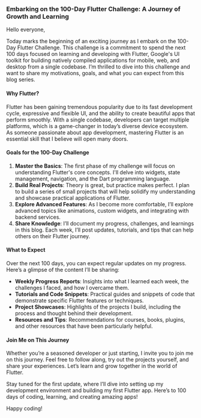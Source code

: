 ### Embarking on the 100-Day Flutter Challenge: A Journey of Growth and Learning

Hello everyone,

Today marks the beginning of an exciting journey as I embark on the 100-Day Flutter Challenge. This challenge is a commitment to spend the next 100 days focused on learning and developing with Flutter, Google's UI toolkit for building natively compiled applications for mobile, web, and desktop from a single codebase. I’m thrilled to dive into this challenge and want to share my motivations, goals, and what you can expect from this blog series.

#### Why Flutter?

Flutter has been gaining tremendous popularity due to its fast development cycle, expressive and flexible UI, and the ability to create beautiful apps that perform smoothly. With a single codebase, developers can target multiple platforms, which is a game-changer in today’s diverse device ecosystem. As someone passionate about app development, mastering Flutter is an essential skill that I believe will open many doors.

#### Goals for the 100-Day Challenge

1. **Master the Basics**: The first phase of my challenge will focus on understanding Flutter's core concepts. I'll delve into widgets, state management, navigation, and the Dart programming language.
2. **Build Real Projects**: Theory is great, but practice makes perfect. I plan to build a series of small projects that will help solidify my understanding and showcase practical applications of Flutter.
3. **Explore Advanced Features**: As I become more comfortable, I’ll explore advanced topics like animations, custom widgets, and integrating with backend services.
4. **Share Knowledge**: I’ll document my progress, challenges, and learnings in this blog. Each week, I’ll post updates, tutorials, and tips that can help others on their Flutter journey.

#### What to Expect

Over the next 100 days, you can expect regular updates on my progress. Here’s a glimpse of the content I’ll be sharing:

- **Weekly Progress Reports**: Insights into what I learned each week, the challenges I faced, and how I overcame them.
- **Tutorials and Code Snippets**: Practical guides and snippets of code that demonstrate specific Flutter features or techniques.
- **Project Showcases**: Highlights of the projects I build, including the process and thought behind their development.
- **Resources and Tips**: Recommendations for courses, books, plugins, and other resources that have been particularly helpful.

#### Join Me on This Journey

Whether you’re a seasoned developer or just starting, I invite you to join me on this journey. Feel free to follow along, try out the projects yourself, and share your experiences. Let’s learn and grow together in the world of Flutter.

Stay tuned for the first update, where I’ll dive into setting up my development environment and building my first Flutter app. Here’s to 100 days of coding, learning, and creating amazing apps!

Happy coding!
